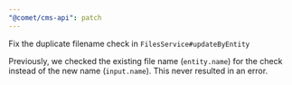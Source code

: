 ```yaml
---
"@comet/cms-api": patch
---
```


Fix the duplicate filename check in `FilesService#updateByEntity`

Previously, we checked the existing file name (`entity.name`) for the check instead of the new name (`input.name`). This never resulted in an error.
